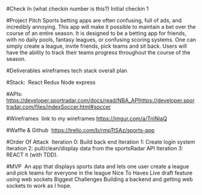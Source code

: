 #Check In (what checkin number is this?) Initial checkin 1

#Project Pitch
Sports betting apps are often confusing, full of ads, and incredibly annoying. This app will make it possible to maintain a bet over the course of an entire season. It is designed to be a betting app for friends, with no daily pools, fantasy leagues, or confusing scoring systems. One can simply create a league, invite friends, pick teams and sit back. Users will have the ability to track their teams progress throughout the course of the season.

#Deliverables wireframes tech stack overall plan

#Stack: 
React Redux Node express

#APIs: 
https://developer.sportradar.com/docs/read/NBA_APIhttps://developer.sportradar.com/files/indexSoccer.html#soccer

#Wireframes 
link to my wireframes https://imgur.com/a/TnlNiaQ

#Waffle & Github 
https://trello.com/b/rmpTtSAz/sports-app

#Order Of Attack 
Iteration 0: Build back end Iteration 1: Create login system Iteration 2: pull/clean/display data from the sportsRadar API Iteration 3: REACT it (with TDD).

#MVP 
An app that displays sports data and lets one user create a league and pick teams for everyone in the league
Nice To Haves Live draft feature using web sockets
Biggest Challenges Building a backend and getting web sockets to work as I hope.

